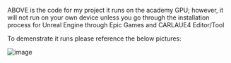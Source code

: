 
ABOVE is the code for my project it runs on the academy GPU; however, it will not run on your own device unless you go through the installation process for Unreal Engine through Epic Games and CARLAUE4 Editor/Tool

To demenstrate it runs please reference the below pictures:

![image](https://github.com/user-attachments/assets/3a6346fc-8f3d-44f3-9967-7f7505d244a6)
